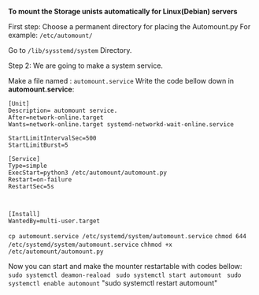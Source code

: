 **To mount the Storage unists automatically for Linux(Debian) servers**

First step:
Choose a permanent directory for placing the Automount.py
For example: ```/etc/automount/ ```

Go to ```/lib/sysstemd/system``` Directory.


Step 2:
We are going to make a system service.

Make a file named : ```automount.service```
Write the code bellow down in **automount.service**:

```
[Unit]
Description= automount service.
After=network-online.target
Wants=network-online.target systemd-networkd-wait-online.service

StartLimitIntervalSec=500
StartLimitBurst=5

[Service]
Type=simple
ExecStart=python3 /etc/automount/automount.py
Restart=on-failure
RestartSec=5s



[Install]
WantedBy=multi-user.target
```

```cp automount.service /etc/systemd/system/automount.service```
```chmod 644 /etc/systemd/system/automount.service```
```chhmod +x /etc/automount/automount.py```

Now you can start and make the mounter restartable with codes bellow:
``` sudo systemctl deamon-reaload```
``` sudo systemctl start automount```
``` sudo systemctl enable automount```
"sudo systemctl restart automount"
